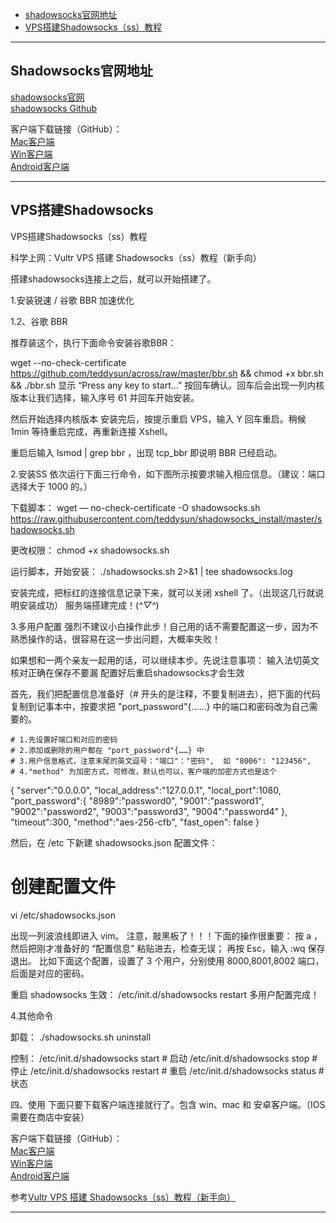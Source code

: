- [shadowsocks官网地址](#Shadowsocks官网地址)
- [VPS搭建Shadowsocks（ss）教程](#VPS搭建Shadowsocks)

---------------------------------------------------------------------------------------------------------------------
## Shadowsocks官网地址  

[shadowsocks官网](https://shadowsocks.org/en/index.html)  
[shadowsocks Github](https://github.com/shadowsocks)  


客户端下载链接（GitHub）：  
[Mac客户端](https://github.com/shadowsocks/ShadowsocksX-NG)  
[Win客户端](https://github.com/shadowsocks/shadowsocks-windows)  
[Android客户端](https://github.com/shadowsocks/shadowsocks-android)  

---------------------------------------------------------------------------------------------------------------------
## VPS搭建Shadowsocks


VPS搭建Shadowsocks（ss）教程


科学上网：Vultr VPS 搭建 Shadowsocks（ss）教程（新手向）

搭建shadowsocks连接上之后，就可以开始搭建了。

1.安装锐速 / 谷歌 BBR 加速优化

1.2、谷歌 BBR

推荐装这个，执行下面命令安装谷歌BBR：

wget --no-check-certificate https://github.com/teddysun/across/raw/master/bbr.sh && chmod +x bbr.sh && ./bbr.sh
显示 “Press any key to start…” 按回车确认。回车后会出现一列内核版本让我们选择，输入序号 61 并回车开始安装。

然后开始选择内核版本
安装完后，按提示重启 VPS，输入 Y 回车重启。稍候 1min 等待重启完成，再重新连接 Xshell。

重启后输入 lsmod | grep bbr ，出现 tcp_bbr 即说明 BBR 已经启动。




2.安装SS
依次运行下面三行命令，如下图所示按要求输入相应信息。（建议：端口选择大于 1000 的。）

下载脚本：
wget — no-check-certificate -O shadowsocks.sh https://raw.githubusercontent.com/teddysun/shadowsocks_install/master/shadowsocks.sh

更改权限：
chmod +x shadowsocks.sh

运行脚本，开始安装：
./shadowsocks.sh 2>&1 | tee shadowsocks.log


安装完成，把标红的连接信息记录下来，就可以关闭 xshell 了。（出现这几行就说明安装成功）
服务端搭建完成！(*^▽^*)




3.多用户配置
强烈不建议小白操作此步！自己用的话不需要配置这一步，因为不熟悉操作的话，很容易在这一步出问题，大概率失败！

如果想和一两个亲友一起用的话，可以继续本步。先说注意事项：
输入法切英文
核对正确在保存不要漏
配置好后重启shadowsocks才会生效


首先，我们把配置信息准备好（# 开头的是注释，不要复制进去），把下面的代码复制到记事本中，按要求把 "port_password"{……} 中的端口和密码改为自己需要的。

```
# 1.先设置好端口和对应的密码
# 2.添加或删除的用户都在 "port_password"{……} 中
# 3.用户信息格式，注意末尾的英文逗号："端口"："密码",  如 "8006": "123456",
# 4."method" 为加密方式，可修改，默认也可以，客户端的加密方式也是这个
```

{
    "server":"0.0.0.0",
    "local_address":"127.0.0.1",
    "local_port":1080,
    "port_password":{
         "8989":"password0",
         "9001":"password1",
         "9002":"password2",
         "9003":"password3",
         "9004":"password4"
    },
    "timeout":300,
    "method":"aes-256-cfb",
    "fast_open": false
}

然后，在 /etc 下新建 shadowsocks.json 配置文件：

# 创建配置文件
vi /etc/shadowsocks.json

出现一列波浪线即进入 vim。
注意，敲黑板了！！！下面的操作很重要：
按 a ，然后把刚才准备好的 “配置信息” 粘贴进去，检查无误；
再按 Esc，输入 :wq 保存退出。
比如下面这个配置，设置了 3 个用户，分别使用 8000,8001,8002 端口，后面是对应的密码。


重启 shadowsocks 生效：
/etc/init.d/shadowsocks restart
多用户配置完成！




4.其他命令

卸载：
./shadowsocks.sh uninstall

控制：
/etc/init.d/shadowsocks start      # 启动
/etc/init.d/shadowsocks stop       # 停止
/etc/init.d/shadowsocks restart    # 重启
/etc/init.d/shadowsocks status     # 状态




四、使用
下面只要下载客户端连接就行了。包含 win、mac 和 安卓客户端。（IOS 需要在商店中安装）

客户端下载链接（GitHub）：  
[Mac客户端](https://github.com/shadowsocks/ShadowsocksX-NG)  
[Win客户端](https://github.com/shadowsocks/shadowsocks-windows)  
[Android客户端](https://github.com/shadowsocks/shadowsocks-android)  





参考[Vultr VPS 搭建 Shadowsocks（ss）教程（新手向）](https://medium.com/@jackme256/%E7%A7%91%E5%AD%A6%E4%B8%8A%E7%BD%91-vultr-vps-%E6%90%AD%E5%BB%BA-shadowsocks-ss-%E6%95%99%E7%A8%8B-%E6%96%B0%E6%89%8B%E5%90%91-968613081aae)  

---------------------------------------------------------------------------------------------------------------------
